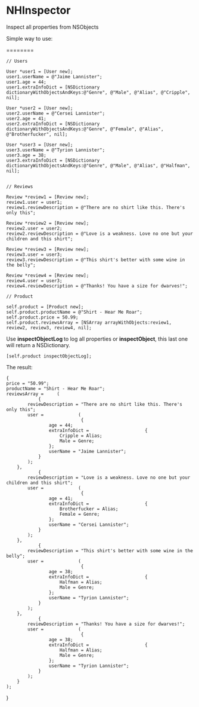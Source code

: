 # NHInspector
Inspect all properties from NSObjects

Simple way to use:

========

    // Users
    
    User *user1 = [User new];
    user1.userName = @"Jaime Lannister";
    user1.age = 44;
    user1.extraInfoDict = [NSDictionary dictionaryWithObjectsAndKeys:@"Genre", @"Male", @"Alias", @"Cripple", nil];
    
    User *user2 = [User new];
    user2.userName = @"Cersei Lannister";
    user2.age = 41;
    user2.extraInfoDict = [NSDictionary dictionaryWithObjectsAndKeys:@"Genre", @"Female", @"Alias", @"Brotherfucker", nil];
    
    User *user3 = [User new];
    user3.userName = @"Tyrion Lannister";
    user3.age = 38;
    user3.extraInfoDict = [NSDictionary dictionaryWithObjectsAndKeys:@"Genre", @"Male", @"Alias", @"Halfman", nil];

    
    // Reviews
    
    Review *review1 = [Review new];
    review1.user = user1;
    review1.reviewDescription = @"There are no shirt like this. There's only this";
    
    Review *review2 = [Review new];
    review2.user = user2;
    review2.reviewDescription = @"Love is a weakness. Love no one but your children and this shirt";
    
    Review *review3 = [Review new];
    review3.user = user3;
    review3.reviewDescription = @"This shirt's better with some wine in the belly";
    
    Review *review4 = [Review new];
    review4.user = user3;
    review4.reviewDescription = @"Thanks! You have a size for dwarves!";
    
    // Product
    
    self.product = [Product new];
    self.product.productName = @"Shirt - Hear Me Roar";
    self.product.price = 50.99;
    self.product.reviewsArray = [NSArray arrayWithObjects:review1, review2, review3, review4, nil];
    

Use <b>inspectObjectLog </b> to log all properties or <b>inspectObject</b>, this last one will return a NSDictionary.

    [self.product inspectObjectLog];


The result:

    
    {
    price = "50.99";
    productName = "Shirt - Hear Me Roar";
    reviewsArray =     (
                {
            reviewDescription = "There are no shirt like this. There's only this";
            user =             (
                                {
                    age = 44;
                    extraInfoDict =                     {
                        Cripple = Alias;
                        Male = Genre;
                    };
                    userName = "Jaime Lannister";
                }
            );
        },
                {
            reviewDescription = "Love is a weakness. Love no one but your children and this shirt";
            user =             (
                                {
                    age = 41;
                    extraInfoDict =                     {
                        Brotherfucker = Alias;
                        Female = Genre;
                    };
                    userName = "Cersei Lannister";
                }
            );
        },
                {
            reviewDescription = "This shirt's better with some wine in the belly";
            user =             (
                                {
                    age = 38;
                    extraInfoDict =                     {
                        Halfman = Alias;
                        Male = Genre;
                    };
                    userName = "Tyrion Lannister";
                }
            );
        },
                {
            reviewDescription = "Thanks! You have a size for dwarves!";
            user =             (
                                {
                    age = 38;
                    extraInfoDict =                     {
                        Halfman = Alias;
                        Male = Genre;
                    };
                    userName = "Tyrion Lannister";
                }
            );
        }
    );
}
